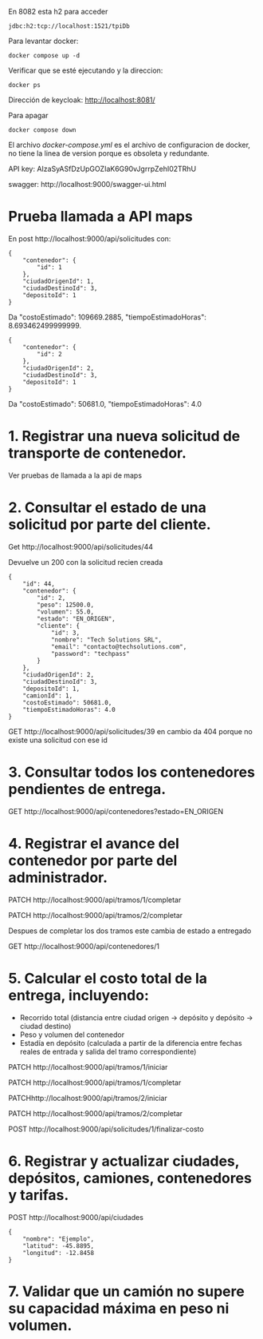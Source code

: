 En 8082 esta h2 para acceder
```
jdbc:h2:tcp://localhost:1521/tpiDb
```

Para levantar docker:
```
docker compose up -d
```

Verificar que se esté ejecutando y la direccion:
```
docker ps
```

Dirección de keycloak:
[http://localhost:8081/](http://localhost:8081/)

Para apagar
```
docker compose down
```

El archivo _docker-compose.yml_ es el archivo de configuracion de docker, no tiene la linea de version porque es obsoleta y redundante.

API key: AIzaSyASfDzUpGOZIaK6G90vJgrrpZehI02TRhU

swagger: http://localhost:9000/swagger-ui.html

# Prueba llamada a API maps
En post http://localhost:9000/api/solicitudes con:
```
{
    "contenedor": {
        "id": 1
    },
    "ciudadOrigenId": 1,
    "ciudadDestinoId": 3,
    "depositoId": 1
}
```
Da "costoEstimado": 109669.2885, "tiempoEstimadoHoras": 8.693462499999999.
```
{
    "contenedor": {
        "id": 2
    },
    "ciudadOrigenId": 2,
    "ciudadDestinoId": 3,
    "depositoId": 1
}
```
Da "costoEstimado": 50681.0, "tiempoEstimadoHoras": 4.0

# 1. Registrar una nueva solicitud de transporte de contenedor.
Ver pruebas de llamada a la api de maps


# 2. Consultar el estado de una solicitud por parte del cliente.
Get http://localhost:9000/api/solicitudes/44

Devuelve un 200 con la solicitud recien creada
```
{
    "id": 44,
    "contenedor": {
        "id": 2,
        "peso": 12500.0,
        "volumen": 55.0,
        "estado": "EN_ORIGEN",
        "cliente": {
            "id": 3,
            "nombre": "Tech Solutions SRL",
            "email": "contacto@techsolutions.com",
            "password": "techpass"
        }
    },
    "ciudadOrigenId": 2,
    "ciudadDestinoId": 3,
    "depositoId": 1,
    "camionId": 1,
    "costoEstimado": 50681.0,
    "tiempoEstimadoHoras": 4.0
}
```
GET http://localhost:9000/api/solicitudes/39 en cambio da 404 porque no existe una solicitud con ese id

# 3. Consultar todos los contenedores pendientes de entrega.
GET http://localhost:9000/api/contenedores?estado=EN_ORIGEN

# 4. Registrar el avance del contenedor por parte del administrador.
PATCH http://localhost:9000/api/tramos/1/completar

PATCH http://localhost:9000/api/tramos/2/completar

Despues de completar los dos tramos este cambia de estado a entregado

GET http://localhost:9000/api/contenedores/1

# 5. Calcular el costo total de la entrega, incluyendo:
- Recorrido total (distancia entre ciudad origen → depósito y depósito → ciudad destino)
- Peso y volumen del contenedor
- Estadía en depósito (calculada a partir de la diferencia entre fechas reales de entrada y salida del tramo correspondiente)

PATCH http://localhost:9000/api/tramos/1/iniciar

PATCH http://localhost:9000/api/tramos/1/completar

PATCHhttp://localhost:9000/api/tramos/2/iniciar

PATCH http://localhost:9000/api/tramos/2/completar

POST http://localhost:9000/api/solicitudes/1/finalizar-costo

# 6. Registrar y actualizar ciudades, depósitos, camiones, contenedores y tarifas.

POST http://localhost:9000/api/ciudades
```
{
    "nombre": "Ejemplo",
    "latitud": -45.8895,
    "longitud": -12.8458
}
```
# 7. Validar que un camión no supere su capacidad máxima en peso ni volumen.